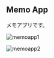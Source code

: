 ## Memo App

メモアプリです。

![memoapp1](https://user-images.githubusercontent.com/57721813/100887155-fbbd8480-34f7-11eb-86c5-d12f8443fd44.jpg)

![memoapp2](https://user-images.githubusercontent.com/57721813/100887335-332c3100-34f8-11eb-9ce4-3c2e9490a192.jpg)
